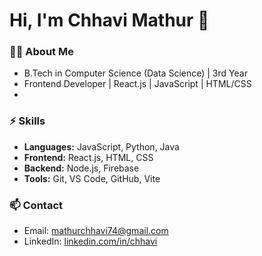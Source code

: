 # Hi, I'm Chhavi Mathur 👋

### 👩‍💻 About Me
- B.Tech in Computer Science (Data Science) | 3rd Year
- Frontend Developer | React.js | JavaScript | HTML/CSS
- 
### ⚡ Skills
- **Languages:** JavaScript, Python, Java  
- **Frontend:** React.js, HTML, CSS  
- **Backend:** Node.js, Firebase  
- **Tools:** Git, VS Code, GitHub, Vite  

### 📫 Contact
- Email: mathurchhavi74@gmail.com
- LinkedIn: [linkedin.com/in/chhavi](https://linkedin.com/in/chhavi)  


